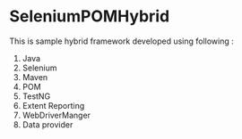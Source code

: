 # SeleniumPOMHybrid
This is sample hybrid framework developed using following :
1. Java
2. Selenium
3. Maven
4. POM
5. TestNG
6. Extent Reporting
7. WebDriverManger
8. Data provider
